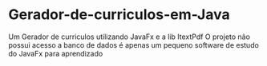 # Gerador-de-curriculos-em-Java
Um Gerador de curriculos utilizando JavaFx e a lib ItextPdf
O projeto não possui acesso a banco de dados é apenas um pequeno software de estudo do JavaFx para aprendizado
